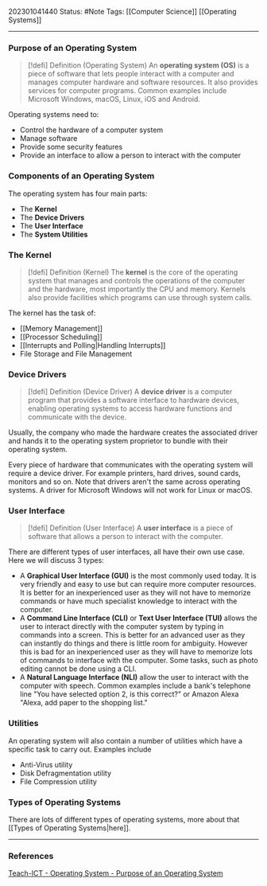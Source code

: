 202301041440
Status: #Note
Tags: [[Computer Science]] [[Operating Systems]]

___

### Purpose of an Operating System

>[!defi] Definition (Operating System)
>An **operating system (OS)** is a piece of software that lets people interact with a computer and manages computer hardware and software resources. It also provides services for computer programs. Common examples include Microsoft Windows, macOS, Linux, iOS and Android.

Operating systems need to:
+ Control the hardware of a computer system
+ Manage software
+ Provide some security features
+ Provide an interface to allow a person to interact with the computer

### Components of an Operating System

The operating system has four main parts:
+ The **Kernel**
+ The **Device Drivers**
+ The **User Interface**
+ The **System Utilities**

### The Kernel

>[!defi] Definition (Kernel)
>The **kernel** is the core of the operating system that manages and controls the operations of the computer and the hardware, most importantly the CPU and memory. Kernels also provide facilities which programs can use through system calls.

The kernel has the task of:
+ [[Memory Management]]
+ [[Processor Scheduling]]
+ [[Interrupts and Polling|Handling Interrupts]]
+ File Storage and File Management

### Device Drivers

>[!defi] Definition (Device Driver)
>A **device driver** is a computer program that provides a software interface to hardware devices, enabling operating systems to access hardware functions and communicate with the device.

Usually, the company who made the hardware creates the associated driver and hands it to the operating system proprietor to bundle with their operating system.

Every piece of hardware that communicates with the operating system will require a device driver. For example printers, hard drives, sound cards, monitors and so on. Note that drivers aren't the same across operating systems. A driver for Microsoft Windows will not work for Linux or macOS.

### User Interface

>[!defi] Definition (User Interface)
>A **user interface** is a piece of software that allows a person to interact with the computer.

There are different types of user interfaces, all have their own use case. Here we will discuss 3 types:
+ A **Graphical User Interface (GUI)** is the most commonly used today. It is very friendly and easy to use but can require more computer resources. It is better for an inexperienced user as they will not have to memorize commands or have much specialist knowledge to interact with the computer.
+ A **Command Line Interface (CLI)** or **Text User Interface (TUI)** allows the user to interact directly with the computer system by typing in commands into a screen. This is better for an advanced user as they can instantly do things and there is little room for ambiguity. However this is bad for an inexperienced user as they will have to memorize lots of commands to interface with the computer. Some tasks, such as photo editing cannot be done using a CLI.
+ A **Natural Language Interface (NLI)** allow the user to interact with the computer with speech. Common examples include a bank's telephone line "You have selected option 2, is this correct?" or Amazon Alexa "Alexa, add paper to the shopping list."

### Utilities

An operating system will also contain a number of utilities which have a specific task to carry out. Examples include
+ Anti-Virus utility
+ Disk Defragmentation utility
+ File Compression utility

### Types of Operating Systems

There are lots of different types of operating systems, more about that [[Types of Operating Systems|here]].

___
### References

[Teach-ICT - Operating System - Purpose of an Operating System](https://teach-ict.com/2016/A_Level_Computing/OCR_H446/1_2_software/121_operating_systems/purpose_of_os/miniweb/index.php)